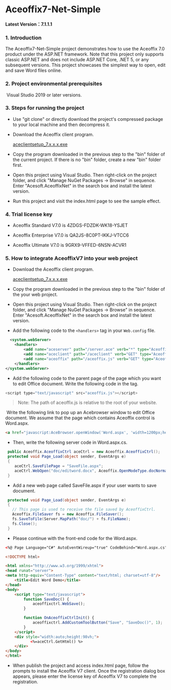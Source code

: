 # Aceoffix7-Net-Simple

**Latest Version：7.1.1.1**

### 1. Introduction

The Aceoffix7-Net-Simple project demonstrates how to use the Aceoffix 7.0 product under the ASP.NET framework. Note that this project only supports classic ASP.NET and does not include ASP.NET Core, .NET 5, or any subsequent versions. This project showcases the simplest way to open, edit and save Word files online.

### 2. Project environmental prerequisites

​    Visual Studio 2019 or later versions.

### 3. Steps for running the project

- Use "git clone" or directly download the project's compressed package to your local machine and then decompress it.

- Download the Aceoffix client program.

  [aceclientsetup_7.x.x.x.exe](https://github.com/aceoffix/aceoffix7-client/releases/)

- Copy the program downloaded in the previous step to the "bin" folder of the current project. If there is no "bin" folder, create a new "bin" folder first.

- Open this project using Visual Studio. Then right-click on the project folder, and click "Manage NuGet Packages -> Browse" in sequence. Enter "Acesoft.AceoffixNet" in the search box and install the latest version.

- Run this project and visit the index.html page to see the sample effect.

### 4. Trial license key

- Aceoffix Standard V7.0 is 4ZDGS-FDZDK-WK18-YSJET

- Aceoffix Enterprise V7.0 is QA2JS-8C0PT-IKKJ-VTCC6

- Aceoffix Ultimate V7.0 is 9GRX9-VFFED-6NSN-ACVR1


### 5. How to integrate AceoffixV7 into your web project

- Download the Aceoffix client program.

  [aceclientsetup_7.x.x.x.exe](https://github.com/aceoffix/aceoffix7-client/releases/)

- Copy the program downloaded in the previous step to the "bin" folder of the your web project.

- Open this project using Visual Studio. Then right-click on the project folder, and click "Manage NuGet Packages -> Browse" in sequence. Enter "Acesoft.AceoffixNet" in the search box and install the latest version.

- Add the following code to the `<handlers>` tag in your `Web.config` file.

```xml
  <system.webServer>
	<handlers>
		<add name="aceserver" path="/server.ace" verb="*" type="Aceoffix.AceServer.ServerHandler" />
		<add name="aceclient" path="/aceclient" verb="GET" type="Aceoffix.AceServer.ServerHandler" />
		<add name="aceoffix" path="/aceoffix.js" verb="GET" type="Aceoffix.AceServer.ServerHandler" />
	</handlers>
</system.webServer>
```

-  Add the following code to the parent page of the page which you want to edit Office document. Write the following code in the <head> tag.

  ```javascript
  <script type="text/javascript" src="aceoffix.js"></script>
  ```

>  Note: The path of aceoffix.js is relative to the root of your website.

​     Write the following link to pop up an Acebrowser window to edit Office document. We assume that the page which contains Aceoffix control is    Word.aspx.

```html
<a href="javascript:AceBrowser.openWindow('Word.aspx', 'width=1200px;height=800px;');" >Open Word File</a>
```

- Then, write the following server code in Word.aspx.cs.

```c#
 public Aceoffix.AceoffixCtrl aceCtrl = new Aceoffix.AceoffixCtrl();
 protected void Page_Load(object sender, EventArgs e)
 {
    aceCtrl.SaveFilePage = "SaveFile.aspx";
    aceCtrl.WebOpen("doc/editword.docx", Aceoffix.OpenModeType.docNormalEdit, "Tom");
 }
```

- 
  Add a new web page called SaveFile.aspx if your user wants to save document.


```c#
 protected void Page_Load(object sender, EventArgs e)
 {
   // This page is used to receive the file saved by AceoffixCtrl.
   Aceoffix.FileSaver fs = new Aceoffix.FileSaver();
   fs.SaveToFile(Server.MapPath("doc/") + fs.FileName);
   fs.Close();
 }
```

-  Please continue with the front-end code for the Word.aspx.


```aspx
<%@ Page Language="C#" AutoEventWireup="true" CodeBehind="Word.aspx.cs" Inherits="Aceoffix7_Net_Simple.Word" %>

<!DOCTYPE html>

<html xmlns="http://www.w3.org/1999/xhtml">
<head runat="server">
<meta http-equiv="Content-Type" content="text/html; charset=utf-8"/>
    <title>Edit Word Demo</title>
</head>
<body>
    <script type="text/javascript">
        function SaveDoc() {
            aceoffixctrl.WebSave();
        }

        function OnAceoffixCtrlInit() {
            aceoffixctrl.AddCustomToolButton("Save", "SaveDoc()", 1);
        }
    </script>
	<div style="width:auto;height:98vh;">
           <%=aceCtrl.GetHtml() %>
    </div>
</body>
</html>
```

-  When publish the project and access index.html page, follow the prompts to install the Aceoffix V7 client. Once the registration dialog box appears, please enter the license key of Aceoffix V7 to complete the registration.

